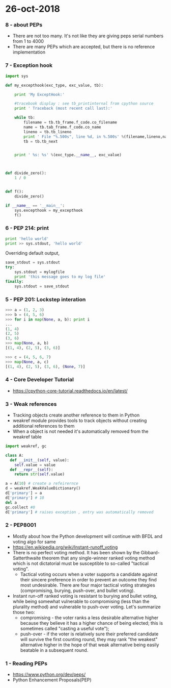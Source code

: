 # 26-oct-2018

### 8 - about PEPs

- There are not too many. It's not like they are giving peps serial numbers from 1 to 4000 
- There are many PEPs which are accepted, but there is no reference implementation

### 7 - Exception hook

```python
import sys

def my_excepthook(exc_type, exc_value, tb):

	print 'My ExceptHook:'

	#tracebook display : see tb_printinternal from cpython source
	print ' Traceback (most recent call last):'

	while tb:
		filename = tb.tb_frame.f_code.co_filename
		name = tb.tab_frame.f_code.co_name
		lineno = tb.tb_lineno
		print ' File "%.500s", line %d, in %.500s' %(filename,lineno,name)
		tb = tb.tb_next


	print ' %s: %s' %(exc_type.__name__, exc_value)



def divide_zero():
	1 / 0


def f():
	divide_zero()

if __name__ == '__main__':
	sys.excepthook = my_excepthook
	f()
```

### 6 - PEP 214: print

```python
print 'hello world'
print >> sys.stdout, 'hello world'
```

Overriding default output,
```python
save_stdout = sys.stdout
try:
    sys.stdout = mylogfile
    print 'this message goes to my log file'
finally:
    sys.stdout = save_stdout
```

### 5 - PEP 201: Lockstep interation

```python
>>> a = (1, 2, 3)
>>> b = (4, 5, 6)
>>> for i in map(None, a, b): print i
...
(1, 4)
(2, 5)
(3, 6)
>>> map(None, a, b)
[(1, 4), (2, 5), (3, 6)]

>>> c = (4, 5, 6, 7)
>>> map(None, a, c)
[(1, 4), (2, 5), (3, 6), (None, 7)]


```

### 4 - Core Developer Tutorial

- https://cpython-core-tutorial.readthedocs.io/en/latest/

### 3 - Weak references

- Tracking objects create another reference to them in Python
- weakref module provides tools to track objects without creating additional references to them
- When a object is not needed it's automatically removed from the weakref table

```python
import weakref, gc

class A:
  def __init__(self, value):
    self.value = value
  def __repr__(self):
    return str(self.value)

a = A(10) # create a refeirernce
d = weakref.WeakValueDictionary()
d['primary'] = a
d['primary'] # 10
del a
gc.collect #0
d['primary'] # raises exception , entry was automatically removed
```



### 2 - PEP8001

- Mostly about how the Python development will continue with BFDL and voting algo for same
- https://en.wikipedia.org/wiki/Instant-runoff_voting
- There is no perfect voting method. It has been shown by the Gibbard-Satterthwaite theorem that any single-winner ranked voting method which is not dictatorial must be susceptible to so-called "tactical voting".
  - Tactical voting occurs when a voter supports a candidate against their sincere preference in order to prevent an outcome they find most undesirable. There are four major tactical voting strategies (compromising, burying, push-over, and bullet voting).
- Instant run-off ranked voting is resistant to burying and bullet voting, while being somewhat vulnerable to compromising (less than the plurality method) and vulnerable to push-over voting. Let's summarize those two:
  - compromising - the voter ranks a less desirable alternative higher because they believe it has a higher chance of being elected; this is sometimes called "casting a useful vote");
  - push-over - if the voter is relatively sure their preferred candidate will survive the first counting round, they may rank "the weakest" alternative higher in the hope of that weak alternative being easily beatable in a subsequent round.



### 1 - Reading PEPs

- https://www.python.org/dev/peps/
- Python Enhancement Proposals(PEP)
